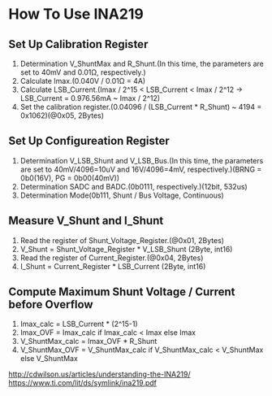 # How To Use INA219  

## Set Up Calibration Register  

1. Determination V_ShuntMax and R_Shunt.(In this time, the parameters are set to 40mV and 0.01Ω, respectively.)
2. Calculate Imax.(0.040V / 0.01Ω = 4A)
3. Calculate LSB_Current.(Imax / 2^15 < LSB_Current < Imax / 2^12 -> LSB_Current = 0.976.56mA ~ Imax / 2^12)  
4. Set the calibration register.(0.04096 / (LSB_Current * R_Shunt) ~ 4194 = 0x1062)(@0x05, 2Bytes)  

## Set Up Configureation Register  

1. Determination V_LSB_Shunt and V_LSB_Bus.(In this time, the parameters are set to 40mV/4096=10uV and 16V/4096=4mV, respectively.)(BRNG = 0b0(16V), PG = 0b00(40mV))  
2. Determination SADC and BADC.(0b0111, respectively.)(12bit, 532us)  
3. Determination Mode(0b111, Shunt / Bus Voltage, Continuous)  

## Measure V_Shunt and I_Shunt  

1. Read the register of Shunt_Voltage_Register.(@0x01, 2Bytes)
2. V_Shunt = Shunt_Voltage_Register * V_LSB_Shunt (2Byte, int16)
3. Read the register of Current_Register.(@0x04, 2Bytes)
4. I_Shunt = Current_Register * LSB_Current  (2Byte, int16)

## Compute Maximum Shunt Voltage / Current before Overflow

1. Imax_calc = LSB_Current * (2^15-1)
2. Imax_OVF = Imax_calc if Imax_calc < Imax else Imax
3. V_ShuntMax_calc = Imax_OVF * R_Shunt
4. V_ShuntMax_OVF = V_ShuntMax_calc if V_ShuntMax_calc < V_ShuntMax else V_ShuntMax  

http://cdwilson.us/articles/understanding-the-INA219/  
https://www.ti.com/lit/ds/symlink/ina219.pdf
